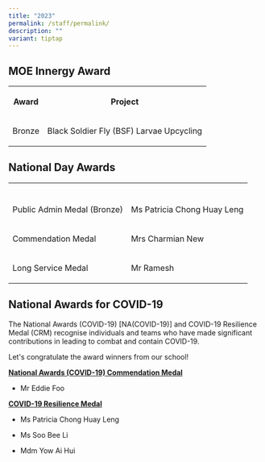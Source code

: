 ```yaml
---
title: "2023"
permalink: /staff/permalink/
description: ""
variant: tiptap
---
```

<p></p><h2>MOE Innergy Award</h2><table><tbody><tr><th rowspan="1" colspan="1"><p>Award</p></th><th rowspan="1" colspan="1"><p>Project</p></th></tr><tr><td rowspan="1" colspan="1"><p>Bronze</p></td><td rowspan="1" colspan="1"><p>Black Soldier Fly (BSF) Larvae Upcycling</p></td></tr></tbody></table><p></p><h2>National Day Awards</h2><table><tbody><tr><th rowspan="1" colspan="1"><p></p></th><th rowspan="1" colspan="1"><p></p></th></tr><tr><td rowspan="1" colspan="1"><p>Public Admin Medal (Bronze)</p></td><td rowspan="1" colspan="1"><p>Ms Patricia Chong Huay Leng</p></td></tr><tr><td rowspan="1" colspan="1"><p>Commendation Medal</p></td><td rowspan="1" colspan="1"><p>Mrs Charmian New</p></td></tr><tr><td rowspan="1" colspan="1"><p>Long Service Medal</p></td><td rowspan="1" colspan="1"><p>Mr Ramesh</p></td></tr></tbody></table><h2>National Awards for COVID-19</h2><p>The National Awards (COVID-19) [NA(COVID-19)] and COVID-19 Resilience Medal (CRM) recognise individuals and teams who have made significant contributions in leading to combat and contain COVID-19.</p><p>Let's congratulate the award winners from our school!</p><p><strong><u>National Awards (COVID-19) Commendation Medal</u></strong></p><ul data-tight="true" class="tight"><li><p>Mr Eddie Foo</p></li></ul><p><strong><u>COVID-19 Resilience Medal</u></strong></p><ul data-tight="true" class="tight"><li><p>Ms Patricia Chong Huay Leng</p></li><li><p>Ms Soo Bee Li</p></li><li><p>Mdm Yow Ai Hui</p></li></ul><p></p>